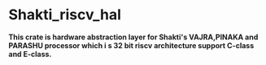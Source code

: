 # Shakti_riscv_hal
**This crate is hardware abstraction layer for Shakti's VAJRA,PINAKA and PARASHU processor which i s 32 bit riscv architecture support C-class and E-class.**
